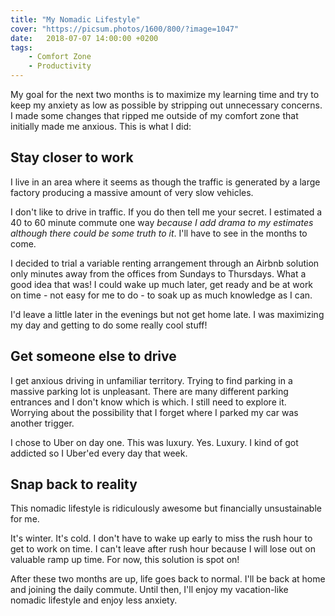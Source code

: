```yaml
---
title: "My Nomadic Lifestyle"
cover: "https://picsum.photos/1600/800/?image=1047"
date:   2018-07-07 14:00:00 +0200
tags:
    - Comfort Zone
    - Productivity
---
```


My goal for the next two months is to maximize my learning time and try to keep my anxiety as low as possible by stripping out unnecessary concerns. I made some changes that ripped me outside of my comfort zone that initially made me anxious. This is what I did:

## Stay closer to work
I live in an area where it seems as though the traffic is generated by a large factory producing a massive amount of very slow vehicles.

I don't like to drive in traffic. If you do then tell me your secret. I estimated a 40 to 60 minute commute one way _because I add drama to my estimates although there could be some truth to it_. I'll have to see in the months to come.

I decided to trial a variable renting arrangement through an Airbnb solution only minutes away from the offices from Sundays to Thursdays. What a good idea that was! I could wake up much later, get ready and be at work on time - not easy for me to do - to soak up as much knowledge as I can.

I'd leave a little later in the evenings but not get home late. I was maximizing my day and getting to do some really cool stuff!

## Get someone else to drive
I get anxious driving in unfamiliar territory. Trying to find parking in a massive parking lot is unpleasant. There are many different parking entrances and I don't know which is which. I still need to explore it. Worrying about the possibility that I forget where I parked my car was another trigger.

I chose to Uber on day one. This was luxury. Yes. Luxury. I kind of got addicted so I Uber'ed every day that week.

## Snap back to reality
This nomadic lifestyle is ridiculously awesome but financially unsustainable for me.

It's winter. It's cold. I don't have to wake up early to miss the rush hour to get to work on time. I can't leave after rush hour because I will lose out on valuable ramp up time. For now, this solution is spot on!

After these two months are up, life goes back to normal. I'll be back at home and joining the daily commute. Until then, I'll enjoy my vacation-like nomadic lifestyle and enjoy less anxiety.